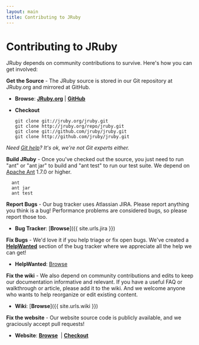 ```yaml
---
layout: main
title: Contributing to JRuby
---
```

# Contributing to JRuby
  
JRuby depends on community contributions to survive. Here's how you can get involved:

**Get the Source** - The JRuby source is stored in our Git repository at JRuby.org and mirrored at GitHub.

- **Browse**: [**JRuby.org**](http://www.jruby.org/git?p=jruby.git;a=summary)&nbsp;|&nbsp;[**GitHub**](http://github.com/jruby/jruby)
- **Checkout**

      git clone git://jruby.org/jruby.git
      git clone http://jruby.org/repo/jruby.git
      git clone git://github.com/jruby/jruby.git
      git clone http://github.com/jruby/jruby.git

*Need [Git help](http://git-scm.com/)? It's ok, we're not Git experts either.*

**Build JRuby** - Once you've checked out the source, you just need to run &quot;ant&quot;&nbsp;or &quot;ant jar&quot;&nbsp;to build and &quot;ant test&quot;&nbsp;to run our test suite. We depend on <a href="http://ant.apache.org/">Apache Ant</a> 1.7.0 or higher.

      ant
      ant jar
      ant test

**Report Bugs** - Our bug tracker uses Atlassian JIRA. Please report anything you think is a bug! Performance problems are considered bugs, so please report those too.

- **Bug Tracker**: [**Browse**]({{ site.urls.jira }})

**Fix Bugs** - We'd love it if you help triage or fix open bugs. We've created a [**HelpWanted**][helpwanted] section of the bug tracker where we appreciate all the help we can get!

- **HelpWanted**: [Browse][helpwanted]

**Fix the wiki** - We also depend on community contributions and edits to keep our documentation informative and relevant. If you have a useful FAQ or walkthrough or article, please add it to the wiki. And we welcome anyone who wants to help reorganize or edit existing content.

- **Wiki**: [**Browse**]({{ site.urls.wiki }})

**Fix the website** - Our website source code is publicly available, and we graciously accept pull requests!

- **Website**: [**Browse**](http://github.com/jruby/jruby.github.com) &nbsp;|&nbsp;[**Checkout**](git://github.com/jruby/jruby.github.com.git)

[helpwanted]: http://bit.ly/jruby-help-wanted
